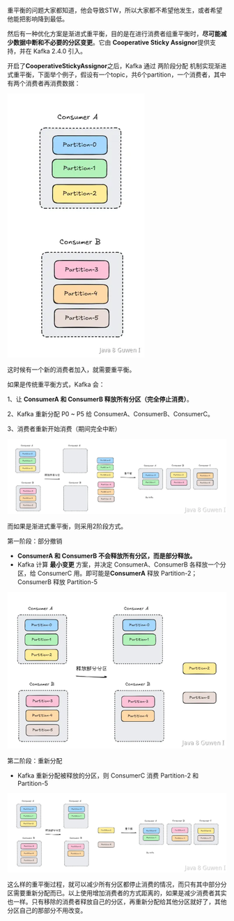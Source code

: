 重平衡的问题大家都知道，他会导致STW，所以大家都不希望他发生，或者希望他能把影响降到最低。 

然后有一种优化方案是渐进式重平衡，目的是在进行消费者组重平衡时，**尽可能减少数据中断和不必要的分区变更**。它由 **Cooperative Sticky Assignor**提供支持，并在 Kafka 2.4.0 引入。   

开启了**CooperativeStickyAssignor**之后，Kafka 通过 两阶段分配 机制实现渐进式重平衡，下面举个例子，假设有一个topic，共6个partition，一个消费者，其中有两个消费者再消费数据： 

![image.png](assets/image-1752733739948.png) 

这时候有一个新的消费者加入，就需要重平衡。 

如果是传统重平衡方式，Kafka 会： 

1、让 **ConsumerA 和 ConsumerB 释放所有分区（完全停止消费）**。 

2、Kafka 重新分配 P0 ~ P5 给 ConsumerA、ConsumerB、ConsumerC。 

3、消费者重新开始消费（期间完全中断） 

![image.png](assets/image-1752733796197.png) 

而如果是渐进式重平衡，则采用2阶段方式。 

第一阶段：部分撤销 

-  **ConsumerA 和 ConsumerB 不会释放所有分区，而是部分释放。** 
- Kafka 计算 **最小变更** 方案，并决定 ConsumerA、ConsumerB 各释放一个分区，给 ConsumerC 用。即可能是**ConsumerA** 释放 Partition-2；ConsumerB 释放 Partition-5 

![image.png](assets/image-1752733852548.png) 

第二阶段：重新分配 

- Kafka 重新分配被释放的分区，则 ConsumerC 消费 Partition-2 和 Partition-5 

![image.png](assets/image-1752733868648.png) 

这么样的重平衡过程，就可以减少所有分区都停止消费的情况，而只有其中部分分区需要重新分配而已。以上使用增加消费者的方式距离的，如果是减少消费者其实也一样。只有移除的消费者释放自己的分区，再重新分配给其他分区就好了，其他分区自己的那部分不用改变。 